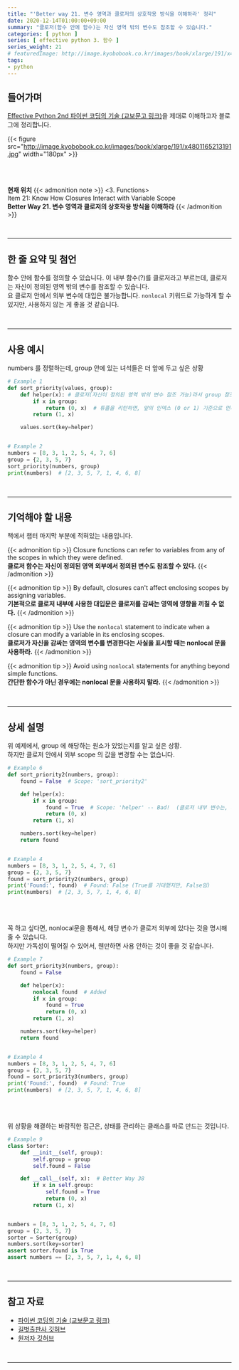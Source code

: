 ```yaml
---
title: "'Better way 21. 변수 영역과 클로저의 상호작용 방식을 이해하라' 정리"
date: 2020-12-14T01:00:00+09:00
summary: "클로저(함수 안에 함수)는 자신 영역 밖의 변수도 참조할 수 있습니다."
categories: [ python ]
series: [ effective python 3. 함수 ]
series_weight: 21
# featuredImage: http://image.kyobobook.co.kr/images/book/xlarge/191/x4801165213191.jpg
tags:
- python
---
```


## 들어가며

[Effective Python 2nd 파이썬 코딩의 기술 (교보문고 링크)](http://digital.kyobobook.co.kr/digital/ebook/ebookDetail.ink?selectedLargeCategory=001&barcode=4801165213191&orderClick=LEH&Kc=)을 제대로 이해하고자 블로그에 정리합니다.

{{< figure src="http://image.kyobobook.co.kr/images/book/xlarge/191/x4801165213191.jpg" width="180px" >}}

<br/>
<br/>

**현재 위치**
{{< admonition note >}}
<3. Functions>  
Item 21: Know How Closures Interact with Variable Scope  
**Better Way 21. 변수 영역과 클로저의 상호작용 방식을 이해하라**
{{< /admonition >}}


<br/>

---


## 한 줄 요약 및 첨언

함수 안에 함수를 정의할 수 있습니다. 이 내부 함수(?)를 클로저라고 부르는데, 클로저는 자신이 정의된 영역 밖의 변수를 참조할 수 있습니다.  
요 클로저 안에서 외부 변수에 대입은 불가능합니다. `nonlocal` 키워드로 가능하게 할 수 있지만, 사용하지 않는 게 좋을 것 같습니다.

<br/>

---

## 사용 예시

numbers 를 정렬하는데, group 안에 있는 녀석들은 더 앞에 두고 싶은 상황

```python
# Example 1
def sort_priority(values, group):
    def helper(x): # 클로저(자신이 정의된 영역 밖의 변수 참조 가능)라서 group 참조 가능
        if x in group:
            return (0, x)  # 튜플을 리턴하면, 앞의 인덱스 (0 or 1) 기준으로 먼저 정렬됨
        return (1, x)

    values.sort(key=helper) 


# Example 2
numbers = [8, 3, 1, 2, 5, 4, 7, 6]
group = {2, 3, 5, 7}
sort_priority(numbers, group)
print(numbers)  # [2, 3, 5, 7, 1, 4, 6, 8]
```


<br/>

---

## 기억해야 할 내용

책에서 챕터 마지막 부분에 적혀있는 내용입니다.

{{< admonition tip >}}
Closure functions can refer to variables from any of the scopes in which they were defined.  
**클로저 함수는 자신이 정의된 영역 외부에서 정의된 변수도 참조할 수 있다.**
{{< /admonition >}}

{{< admonition tip >}}
By default, closures can't affect enclosing scopes by assigning variables.  
**기본적으로 클로저 내부에 사용한 대입문은 클로저를 감싸는 영역에 영향을 끼칠 수 없다.**
{{< /admonition >}}

{{< admonition tip >}}
Use the `nonlocal` statement to indicate when a closure can modify a variable in its enclosing scopes.  
**클로저가 자신을 감싸는 영역의 변수를 변경한다는 사실을 표시할 때는 nonlocal 문을 사용하라.**
{{< /admonition >}}

{{< admonition tip >}}
Avoid using `nonlocal` statements for anything beyond simple functions.  
**간단한 함수가 아닌 경우에는 nonlocal 문을 사용하지 말라.**
{{< /admonition >}}

<br/>

---

## 상세 설명

위 예제에서, group 에 해당하는 원소가 있었는지를 알고 싶은 상황.  
하지만 클로저 안에서 외부 scope 의 값을 변경할 수는 없습니다.

```python
# Example 6
def sort_priority2(numbers, group):
    found = False  # Scope: 'sort_priority2'

    def helper(x):
        if x in group:
            found = True  # Scope: 'helper' -- Bad!  (클로저 내부 변수는, 외부 scope 에 영향 주지 못함)
            return (0, x)
        return (1, x)

    numbers.sort(key=helper)
    return found


# Example 4
numbers = [8, 3, 1, 2, 5, 4, 7, 6]
group = {2, 3, 5, 7}
found = sort_priority2(numbers, group)
print('Found:', found)  # Found: False (True를 기대했지만, False임)
print(numbers)  # [2, 3, 5, 7, 1, 4, 6, 8]
```

<br/>
<br/>

꼭 하고 싶다면, nonlocal문을 통해서, 해당 변수가 클로저 외부에 있다는 것을 명시해 줄 수 있습니다.  
하지만 가독성이 떨어질 수 있어서, 웬만하면 사용 안하는 것이 좋을 것 같습니다.

```python
# Example 7
def sort_priority3(numbers, group):
    found = False

    def helper(x):
        nonlocal found  # Added
        if x in group:
            found = True
            return (0, x)
        return (1, x)

    numbers.sort(key=helper)
    return found


# Example 4
numbers = [8, 3, 1, 2, 5, 4, 7, 6]
group = {2, 3, 5, 7}
found = sort_priority3(numbers, group)
print('Found:', found)  # Found: True
print(numbers)  # [2, 3, 5, 7, 1, 4, 6, 8]
```

<br/>
<br/>

위 상황을 해결하는 바람직한 접근은, 상태를 관리하는 클래스를 따로 만드는 것입니다.

```python
# Example 9
class Sorter:
    def __init__(self, group):
        self.group = group
        self.found = False

    def __call__(self, x):  # Better Way 38
        if x in self.group:
            self.found = True
            return (0, x)
        return (1, x)


numbers = [8, 3, 1, 2, 5, 4, 7, 6]
group = {2, 3, 5, 7}
sorter = Sorter(group)
numbers.sort(key=sorter)
assert sorter.found is True
assert numbers == [2, 3, 5, 7, 1, 4, 6, 8]
```

<br/>

---


## 참고 자료

- [파이썬 코딩의 기술 (교보문고 링크)](http://digital.kyobobook.co.kr/digital/ebook/ebookDetail.ink?selectedLargeCategory=001&barcode=4801165213191&orderClick=LEH&Kc=)
- [길벗출판사 깃허브](https://github.com/gilbutITbook/080235/blob/master/Chapter3/Better%20way21.py)
- [원저자 깃허브](https://github.com/bslatkin/effectivepython/blob/master/example_code/item_21.py)

<br/>

---